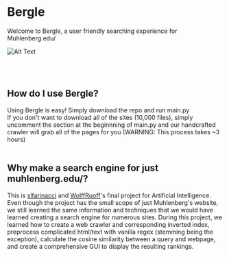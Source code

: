 # Bergle
Welcome to Bergle, a user friendly searching experience for Muhlenberg.edu/

![Alt Text](berglegif.gif)

<br><br>

## How do I use Bergle?
Using Bergle is easy! Simply download the repo and run main.py <br> If you don't want to download all of the sites (10,000 files), simply uncomment the section at the beginnning of main.py and our handcrafted crawler will grab all of the pages for you (WARNING: This process takes ~3 hours)
<br><br>

## Why make a search engine for just muhlenberg.edu/?
This is [slfarinacci](https://github.com/slfarinacci) and [WolffRuoff](https://github.com/WolffRuoff)'s final project for Artificial Intelligence. Even though the project has the small scope of just Muhlenberg's website, we still learned the same information and techniques that we would have learned creating a search engine for numerous sites. During this project, we learned how to create a web crawler and corresponding inverted index, preprocess complicated html/text with vanilla regex (stemming being the exception), calculate the cosine similarity between a query and webpage, and create a comprehensive GUI to display the resulting rankings.

<!--
## Files

### Web Crawler

### Preprocessing Webpages

### Inverted Index

### Calculating the Cosine Similarity ranking

### Displaying our Results

## Analysis of our program

-->
